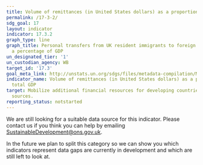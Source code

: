 ```yaml
---
title: Volume of remittances (in United States dollars) as a proportion of total GDP
permalink: /17-3-2/
sdg_goal: 17
layout: indicator
indicator: 17.3.2
graph_type: line
graph_title: Personal transfers from UK resident immigrants to foreign residents as
  a percentage of GDP
un_designated_tier: '1'
un_custodian_agency: WB
target_id: '17.3'
goal_meta_link: http://unstats.un.org/sdgs/files/metadata-compilation/Metadata-Goal-17.pdf
indicator_name: Volume of remittances (in United States dollars) as a proportion of
  total GDP
target: Mobilize additional financial resources for developing countries from multiple
  sources.
reporting_status: notstarted
---
```


We are still looking for a suitable data source for this indicator. Please contact us if you think you can help by emailing <a href="mailto:SustainableDevelopment@ons.gov.uk">SustainableDevelopment@ons.gov.uk</a>.

In the future we plan to split this category so we can show you which indicators represent data gaps are currently in development and which are still left to look at.
